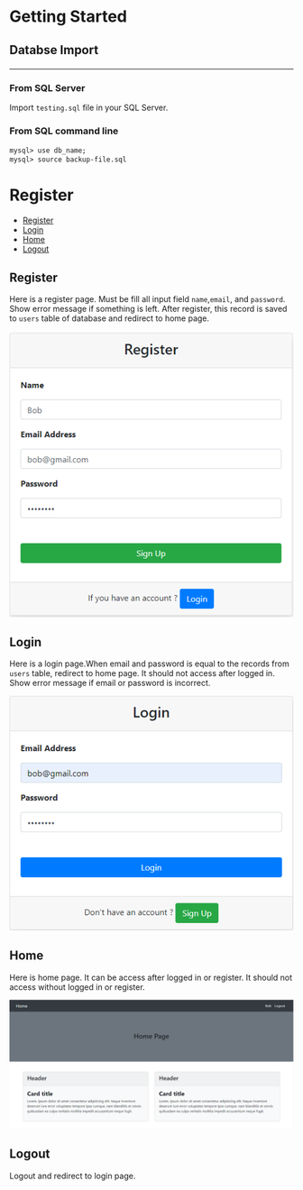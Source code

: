 # Getting Started
## Databse Import <hr />
### From SQL Server

Import `testing.sql` file in your SQL Server.

### From SQL command line

```
mysql> use db_name;
mysql> source backup-file.sql
```

# Register

- [Register](#register)
- [Login](#login)
- [Home](#home)
- [Logout](#logout)

## Register
Here is a register page. Must be fill all input field `name`,`email`, and `password`. Show error message if something is left. After register, this record is saved to `users` table of database and redirect to home page.
    
![Register Image](./images/register.png)

## Login

Here is a login page.When email and password is equal to the records from `users` table, redirect to home page. It should not access after logged in. Show error message if email or password is incorrect. 

![Login Image](./images/login.png)

## Home

Here is home page. It can be access after logged in or register. It should not access without logged in or register.

![Homepage Image](./images/home.png)

## Logout

Logout and redirect to login page.
